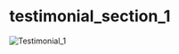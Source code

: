 # testimonial_section_1

![Testimonial_1](https://user-images.githubusercontent.com/30311763/104121893-b8143100-5367-11eb-8ea5-f043708f814c.jpg)
